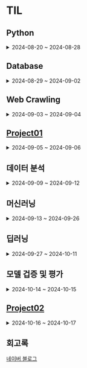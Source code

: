 # TIL

## Python

<details>
  
<summary>2024-08-20 ~ 2024-08-28</summary>
 
- 2024.08.20 [자료형, 변수, 입력](./TIL/Python/2024_08_20_Python01.md)

- 2024.08.21 [조건문, 반복문, 딕셔너리](./TIL/Python/2024_08_21_Python02.md)

- 2024.08.22 [while문, 함수](./TIL/Python/2024_08_22_Python03.md)

- 2024.08.23 [lambda, 예외처리](./TIL/Python/2024_08_23_Python04.md)

- 2024.08.26 [모듈, 외부 모듈, 클래스](./TIL/Python/2024_08_26_Python05.md)

- 2024.08.27 [클래스 활용, private 변수, 상속](./TIL/Python/2024_08_27_Python06.md)
  
- 2024.08.28 [pandas, numpy, 응용 프로젝트](./TIL/Python/2024_08_28_Python07.md)
  
</details>

## Database

<details>
  
<summary>2024-08-29 ~ 2024-09-02</summary>
  
- 2024.08.29 [데이터베이스 개요](./TIL/Database/2024_08_29_Database01.md)

- 2024.08.30 [SQL 기본, 문법](./TIL/Database/2024_08_30_Database02.md)
  
- 2024.09.02 [SQL 고급 문법 (데이터 형식, 조인)](./TIL/Database/2024_09_02_Database03.md)

</details>

## Web Crawling

<details>
  
<summary>2024-09-03 ~ 2024-09-04</summary>
  
- 2024.09.03 [API 사용, 정적 웹 크롤링, 데이터베이스 저장](./TIL/Web_Crawling/2024_09_03_Web_Crawling_01.md)

- 2024.09.04 [동적 크롤링](./TIL/Web_Crawling/2024_09_04_Web_Crawling_02.md)

</details>

## [Project01](https://github.com/SKNETWORKS-FAMILY-AICAMP/SKN05-1nd-2Team)

<details>
  
<summary>2024-09-05 ~ 2024-09-06</summary>
  
- 2024.09.05 [Project01](./Project/01/2024_09_05_Project01.md)

- 2024.09.06 https://github.com/SKNETWORKS-FAMILY-AICAMP/SKN05-1nd-2Team

</details>

## 데이터 분석

<details>
  
<summary>2024-09-09 ~ 2024-09-12</summary>
  
- 2024.09.09 [Pandas 자료 구조, 인덱스 활용, 산술연산](./TIL/데이터_분석/2024_09_09_데이터_분석01.md)

- 2024.09.10 [데이터 사전 처리, 누락 데이터, 중복 데이터, 정규화](./TIL/데이터_분석/2024_09_10_데이터_분석02.md)
  
- 2024.09.11 [시계열 데이터, 함수 매핑, 열 재구성, 그룹 연산](./TIL/데이터_분석/2024_09_11_데이터_분석03.md)
  
- 2024.09.12 [시각화, 그래프(선, 면적, 막대, 히스토그램, 산점도)](./TIL/데이터_분석/2024_09_12_데이터_분석04.md)

</details>

## 머신러닝

<details>
  
<summary>2024-09-13 ~ 2024-09-26</summary>

- 2024.09.13 [회귀 분석, KNN](./TIL/머신러닝/2024_09_13_머신러닝_01.md)

- 2024.09.19 [k-최근접 이웃 회귀, 선형 회귀, 규제, 로지스틱 회귀](./TIL/머신러닝/2024_09_19_머신러닝_02.md)

- 2024.09.20 [확률적 경사 하강법](./TIL/머신러닝/2024_09_20_머신러닝_03.md)
   
- 2024.09.23 [결정 트리, 그리드 서치, 랜덤 서치](./TIL/머신러닝/2024_09_23_머신러닝_04.md)
  
- 2024.09.24 [앙상블, 랜덤 포레스트, 부트스트랩](./TIL/머신러닝/2024_09_24_머신러닝_05.md)

- 2024.09.25 [주성분 분석(PCA)](./TIL/머신러닝/2024_09_25_머신러닝_06.md)
  
- 2024.09.26 [비지도 학습, K-Means 클러스터링, DBSCAN](./TIL/머신러닝/2024_09_26_머신러닝_07.md)

</details>

## 딥러닝

<details>
  
<summary>2024-09-27 ~ 2024-10-11</summary>

- 2024.09.27 [퍼셉트론, 역전파 알고리즘, 활성화 함수](./TIL/딥러닝/2024_09_27_딥러닝_01.md)
  
- 2024.09.30 [Checkpoint, EarlyStopping, 배치정규화, 전이학습](./TIL/딥러닝/2024_09_30_딥러닝_02.md)
  
- 2024.10.02 [합성곱, 패딩, 스트라이드](./TIL/딥러닝/2024_10_02_딥러닝_03.md)

- 2024.10.04 [vgg16, tqdm](./TIL/딥러닝/2024_10_04_딥러닝_04.md)
  
- 2024.10.07 [RNN, LSTM](./TIL/딥러닝/2024_10_07_딥러닝_05.md)

- 2024.10.08 [오토인코더(적층, 심층), 가중치 묶기](./TIL/딥러닝/2024_10_08_딥러닝_06.md)

- 2024.10.10 [텐서플로 vs 파이토치](./TIL/딥러닝/2024_10_10_딥러닝_07.md)
  
- 2024.10.11 [GAN, 강화학습](./TIL/딥러닝/2024_10_11_딥러닝_08.md)

</details>

## 모델 겁증 및 평가

<details>
  
<summary>2024-10-14 ~ 2024-10-15</summary>

- 2024.10.14 [전체적인 검증 및 평가](./TIL/모델_검증_및_평가/2024_10_14_모델_검증_및_평가_01.md)
  
- 2024.10.15 [머신러닝 총 정리](./TIL/모델_검증_및_평가/2024_10_15_모델_검증_및_평가_02.md)

</details>

## [Project02](https://github.com/SKNETWORKS-FAMILY-AICAMP/SKN05-2ST-4TEAM)

<details>
  
<summary>2024-10-16 ~ 2024-10-17</summary>
  
- 2024.10.16 [Project02](./Project/02/SKN05_dt_db.ipynb)

- 2024.10.17 https://github.com/SKNETWORKS-FAMILY-AICAMP/SKN05-2ST-4TEAM

</details>


## 회고록

  [네이버 블로그](https://blog.naver.com/ghzm888)

